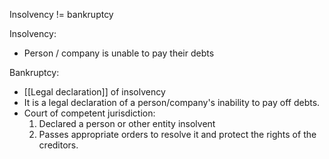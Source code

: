 Insolvency != bankruptcy

Insolvency:
- Person / company is unable to pay their debts

Bankruptcy:
- [[Legal declaration]] of insolvency
- It is a legal declaration of a person/company's inability to pay off debts.
- Court of competent jurisdiction:
	1. Declared a person or other entity insolvent 
	2. Passes appropriate orders to resolve it and protect the rights of the creditors.